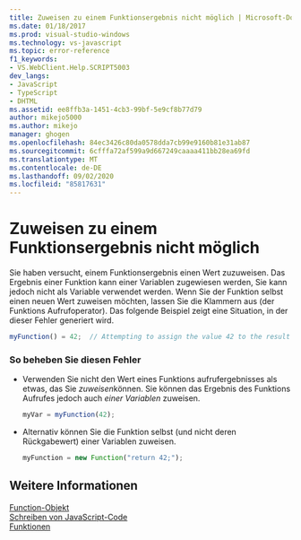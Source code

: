 ```yaml
---
title: Zuweisen zu einem Funktionsergebnis nicht möglich | Microsoft-Dokumentation
ms.date: 01/18/2017
ms.prod: visual-studio-windows
ms.technology: vs-javascript
ms.topic: error-reference
f1_keywords:
- VS.WebClient.Help.SCRIPT5003
dev_langs:
- JavaScript
- TypeScript
- DHTML
ms.assetid: ee8ffb3a-1451-4cb3-99bf-5e9cf8b77d79
author: mikejo5000
ms.author: mikejo
manager: ghogen
ms.openlocfilehash: 84ec3426c80da0578dda7cb99e9160b81e31ab87
ms.sourcegitcommit: 6cfffa72af599a9d667249caaaa411bb28ea69fd
ms.translationtype: MT
ms.contentlocale: de-DE
ms.lasthandoff: 09/02/2020
ms.locfileid: "85817631"
---
```

# <a name="cannot-assign-to-a-function-result"></a>Zuweisen zu einem Funktionsergebnis nicht möglich
Sie haben versucht, einem Funktionsergebnis einen Wert zuzuweisen. Das Ergebnis einer Funktion kann einer Variablen zugewiesen werden, Sie kann jedoch nicht als Variable verwendet werden. Wenn Sie der Funktion selbst einen neuen Wert zuweisen möchten, lassen Sie die Klammern aus (der Funktions Aufrufoperator). Das folgende Beispiel zeigt eine Situation, in der dieser Fehler generiert wird.  
  
```js
myFunction() = 42;  // Attempting to assign the value 42 to the result of the function call.  
```  
  
### <a name="to-correct-this-error"></a>So beheben Sie diesen Fehler  
  
- Verwenden Sie nicht den Wert eines Funktions aufrufergebnisses als etwas, das Sie *zuweisen*können. Sie können das Ergebnis des Funktions Aufrufes jedoch auch *einer Variablen* zuweisen.  
  
    ```JavaScript  
    myVar = myFunction(42);  
    ```  
  
- Alternativ können Sie die Funktion selbst (und nicht deren Rückgabewert) einer Variablen zuweisen.  
  
    ```JavaScript  
    myFunction = new Function("return 42;");  
    ```  
  
## <a name="see-also"></a>Weitere Informationen  
 [Function-Objekt](../../javascript/reference/function-object-javascript.md)   
 [Schreiben von JavaScript-Code](../../javascript/writing-javascript-code.md)   
 [Funktionen](../../javascript/functions-javascript.md)